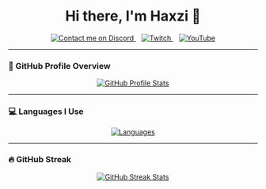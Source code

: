 <h1 align="center">Hi there, I'm Haxzi 👋</h1>

<p align="center">
  <a href="https://discord.com/users/123456789012345678" target="_blank">
    <img src="https://img.shields.io/badge/Discord-Contact%20me-5865F2?logo=discord&logoColor=white&style=for-the-badge" alt="Contact me on Discord">
  </a>
  &nbsp;&nbsp;
  <a href="https://www.twitch.tv/haxseusz" target="_blank">
    <img src="https://img.shields.io/badge/Twitch-Haxseusz-9146FF?logo=twitch&logoColor=white&style=for-the-badge" alt="Twitch">
  </a>
  &nbsp;&nbsp;
  <a href="https://www.youtube.com/@Haxseusz" target="_blank">
    <img src="https://img.shields.io/badge/YouTube-Haxseusz-FF0000?logo=youtube&logoColor=white&style=for-the-badge" alt="YouTube">
  </a>
</p>

---

### 🧠 GitHub Profile Overview

<p align="center">
  <a href="https://github.com/HaxseuszDD">
    <img src="https://github-widgetbox.vercel.app/api/profile?username=HaxseuszDD&data=followers,repositories,stars,commits&theme=darkmode" alt="GitHub Profile Stats">
  </a>
</p>

---

### 💻 Languages I Use

<p align="center">
  <a href="https://github.com/HaxseuszDD">
    <img src="https://github-widgetbox.vercel.app/api/skills?languages=python,js,cpp,csharp,lua&includeNames=true&theme=darkmode" alt="Languages">
  </a>
</p>

---

### 🔥 GitHub Streak

<p align="center">
  <a href="https://git.io/streak-stats">
    <img src="https://github-readme-streak-stats.herokuapp.com?user=HaxseuszDD&theme=iceberg" alt="GitHub Streak Stats">
  </a>
</p>

<!--
**HaxseuszDD/HaxseuszDD** is a ✨ _special_ ✨ repository because its `README.md` (this file) appears on your GitHub profile.

Here are some ideas to get you started:

- 🔭 I’m currently working on ...
- 🌱 I’m currently learning ...
- 👯 I’m looking to collaborate on ...
- 🤔 I’m looking for help with ...
- 💬 Ask me about ...
- 📫 How to reach me: ...
- 😄 Pronouns: ...
- ⚡ Fun fact: ...
-->
